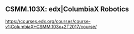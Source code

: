 ## CSMM.103X: edx|ColumbiaX Robotics

https://courses.edx.org/courses/course-v1:ColumbiaX+CSMM.103x+2T2017/course/
